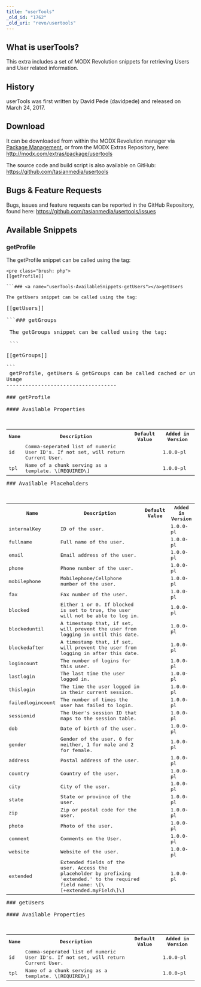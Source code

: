 ```yaml
---
title: "userTools"
_old_id: "1762"
_old_uri: "revo/usertools"
---
```


<a name="userTools-WhatisuserTools"></a>What is userTools?
----------------------------------------------------------

 This extra includes a set of MODX Revolution snippets for retrieving Users and User related information.

<a name="userTools-History"></a>History
---------------------------------------

 userTools was first written by David Pede (davidpede) and released on March 24, 2017.

<a name="userTools-Download"></a>Download
-----------------------------------------

 It can be downloaded from within the MODX Revolution manager via [Package Management](display/revolution20/Installing+a+Package), or from the MODX Extras Repository, here: <http://modx.com/extras/package/usertools>

 The source code and build script is also available on GitHub: <https://github.com/tasianmedia/usertools>

<a name="userTools-Bugs&FeatureRequests"></a>Bugs & Feature Requests
--------------------------------------------------------------------

 Bugs, issues and feature requests can be reported in the GitHub Repository, found here: <https://github.com/tasianmedia/usertools/issues>

<a name="userTools-AvailableSnippets"></a>Available Snippets
------------------------------------------------------------

### <a name="userTools-AvailableSnippets-getProfile"></a>getProfile

 The getProfile snippet can be called using the tag:

 ```
<pre class="brush: php">
[[getProfile]]

```### <a name="userTools-AvailableSnippets-getUsers"></a>getUsers

 The getUsers snippet can be called using the tag:

 ```
<pre class="brush: php">
[[getUsers]]

```### <a name="userTools-AvailableSnippets-getGroups"></a>getGroups

 The getGroups snippet can be called using the tag:

 ```
<pre class="brush: php">
[[getGroups]]

```<div class="note"> getProfile, getUsers & getGroups can be called cached or un-cached. </div><a name="userTools-Usage"></a>Usage
-----------------------------------

### <a name="userTools-AvailableProperties"></a>getProfile

#### <a name="userTools-AvailableProperties-getProfile"></a>Available Properties

 <table><tbody><tr><th>Name</th> <th>Description</th> <th>Default Value</th> <th>Added in Version</th> </tr><tr><td>id</td> <td>Comma-seperated list of numeric User ID's. If not set, will return Current User.</td> <td></td> <td>1.0.0-pl</td> </tr><tr><td>tpl</td> <td>Name of a chunk serving as a template. \[REQUIRED\]</td> <td></td> <td> 1.0.0-pl</td></tr></tbody></table>### <a name="userTools-AvailablePlaceholders-getProfile"></a>Available Placeholders

 <table><tbody><tr><th>Name</th> <th>Description</th> <th>Default Value</th> <th>Added in Version</th> </tr><tr><td>internalKey</td> <td>ID of the user.</td> <td></td> <td>1.0.0-pl</td> </tr><tr><td>fullname</td> <td>Full name of the user.</td> <td></td> <td>1.0.0-pl</td> </tr><tr><td>email</td> <td>Email address of the user.</td> <td></td> <td>1.0.0-pl</td> </tr><tr><td>phone</td> <td>Phone number of the user.</td> <td></td> <td>1.0.0-pl</td> </tr><tr><td>mobilephone</td> <td>Mobilephone/Cellphone number of the user.</td> <td></td> <td>1.0.0-pl</td> </tr><tr><td>fax</td> <td>Fax number of the user.</td> <td></td> <td>1.0.0-pl</td> </tr><tr><td>blocked</td> <td>Either 1 or 0. If blocked is set to true, the user will not be able to log in.</td> <td></td> <td>1.0.0-pl</td> </tr><tr><td>blockeduntil</td> <td>A timestamp that, if set, will prevent the user from logging in until this date.</td> <td></td> <td>1.0.0-pl</td> </tr><tr><td>blockedafter</td> <td>A timestamp that, if set, will prevent the user from logging in after this date.</td> <td></td> <td>1.0.0-pl</td> </tr><tr><td>logincount</td> <td>The number of logins for this user.</td> <td></td> <td>1.0.0-pl</td> </tr><tr><td>lastlogin</td> <td>The last time the user logged in.</td> <td></td> <td>1.0.0-pl</td> </tr><tr><td>thislogin</td> <td>The time the user logged in in their current session.</td> <td></td> <td>1.0.0-pl</td> </tr><tr><td>failedlogincount</td> <td>The number of times the user has failed to login.</td> <td></td> <td>1.0.0-pl</td> </tr><tr><td>sessionid</td> <td>The User's session ID that maps to the session table.</td> <td></td> <td>1.0.0-pl</td> </tr><tr><td>dob</td> <td>Date of birth of the user.</td> <td></td> <td>1.0.0-pl</td> </tr><tr><td>gender</td> <td>Gender of the user. 0 for neither, 1 for male and 2 for female.</td> <td></td> <td>1.0.0-pl</td> </tr><tr><td>address</td> <td>Postal address of the user.</td> <td></td> <td>1.0.0-pl</td> </tr><tr><td>country</td> <td>Country of the user.</td> <td></td> <td>1.0.0-pl</td> </tr><tr><td>city</td> <td>City of the user.</td> <td></td> <td>1.0.0-pl</td> </tr><tr><td>state</td> <td>State or province of the user.</td> <td></td> <td>1.0.0-pl</td> </tr><tr><td>zip</td> <td>Zip or postal code for the user.</td> <td></td> <td>1.0.0-pl</td> </tr><tr><td>photo</td> <td>Photo of the user.</td> <td></td> <td>1.0.0-pl</td> </tr><tr><td>comment</td> <td>Comments on the User.</td> <td></td> <td>1.0.0-pl</td> </tr><tr><td>website</td> <td>Website of the user.</td> <td></td> <td>1.0.0-pl</td> </tr><tr><td>extended</td> <td>Extended fields of the user. Access the placeholder by prefixing 'extended.' to the required field name: \[\[+extended.myField\]\]</td> <td></td> <td>1.0.0-pl</td></tr></tbody></table>### <a name="userTools-getUsers"></a>getUsers

#### <a name="userTools-AvailableProperties-getUsers"></a>Available Properties

 <table><tbody><tr><th>Name</th> <th>Description</th> <th>Default Value</th> <th>Added in Version</th> </tr><tr><td>id</td> <td>Comma-seperated list of numeric User ID's. If not set, will return Current User.</td> <td></td> <td>1.0.0-pl</td> </tr><tr><td>tpl</td> <td>Name of a chunk serving as a template. \[REQUIRED\]</td> <td></td> <td> 1.0.0-pl</td></tr></tbody></table>
